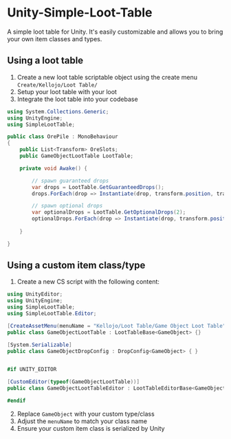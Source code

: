 # Unity-Simple-Loot-Table
A simple loot table for Unity. It's easily customizable and allows you to bring your own item classes and types.

## Using a loot table
1. Create a new loot table scriptable object using the create menu `Create/Kellojo/Loot Table/`
2. Setup your loot table with your loot
3. Integrate the loot table into your codebase

```cs
using System.Collections.Generic;
using UnityEngine;
using SimpleLootTable;

public class OrePile : MonoBehaviour
{
    public List<Transform> OreSlots;
    public GameObjectLootTable LootTable;

    private void Awake() {

        // spawn guaranteed drops
        var drops = LootTable.GetGuaranteedDrops();
        drops.ForEach(drop => Instantiate(drop, transform.position, transform.rotation));

        // spawn optional drops
        var optionalDrops = LootTable.GetOptionalDrops(2);
        optionalDrops.ForEach(drop => Instantiate(drop, transform.position, transform.rotation));
        
    }

}

```

## Using a custom item class/type

1. Create a new CS script with the following content:

```cs
using UnityEditor;
using UnityEngine;
using SimpleLootTable;
using SimpleLootTable.Editor;

[CreateAssetMenu(menuName = "Kellojo/Loot Table/Game Object Loot Table")]
public class GameObjectLootTable : LootTableBase<GameObject> {}

[System.Serializable]
public class GameObjectDropConfig : DropConfig<GameObject> { }


#if UNITY_EDITOR

[CustomEditor(typeof(GameObjectLootTable))]
public class GameObjectLootTableEditor : LootTableEditorBase<GameObject> { }

#endif
```

2. Replace `GameObject` with your custom type/class
3. Adjust the `menuName` to match your class name
4. Ensure your custom item class is serialized by Unity
